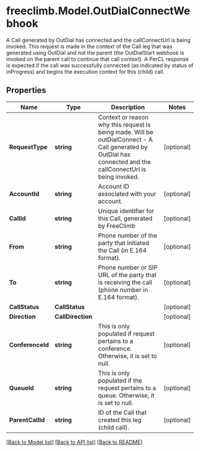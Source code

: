 # freeclimb.Model.OutDialConnectWebhook

A Call generated by OutDial has connected and the callConnectUrl is being invoked. This request is made in the context of the Call leg that was generated using OutDial and not the parent (the OutDialStart webhook is invoked on the parent call to continue that call context). A PerCL response is expected if the call was successfully connected (as indicated by status of inProgress) and begins the execution context for this (child) call.
## Properties

Name | Type | Description | Notes
------------ | ------------- | ------------- | -------------
**RequestType** | **string** | Context or reason why this request is being made. Will be outDialConnect - A Call generated by OutDial has connected and the callConnectUrl is being invoked. | [optional] 
**AccountId** | **string** | Account ID associated with your account. | [optional] 
**CallId** | **string** | Unique identifier for this Call, generated by FreeClimb | [optional] 
**From** | **string** | Phone number of the party that initiated the Call (in E.164 format). | [optional] 
**To** | **string** | Phone number or SIP URL of the party that is receiving the call (phone number in E.164 format). | [optional] 
**CallStatus** | **CallStatus** |  | [optional] 
**Direction** | **CallDirection** |  | [optional] 
**ConferenceId** | **string** | This is only populated if request pertains to a conference. Otherwise, it is set to null. | [optional] 
**QueueId** | **string** | This is only populated if the request pertains to a queue. Otherwise, it is set to null. | [optional] 
**ParentCallId** | **string** | ID of the Call that created this leg (child call). | [optional] 

[[Back to Model list]](../README.md#documentation-for-models) [[Back to API list]](../README.md#documentation-for-api-endpoints) [[Back to README]](../README.md)

